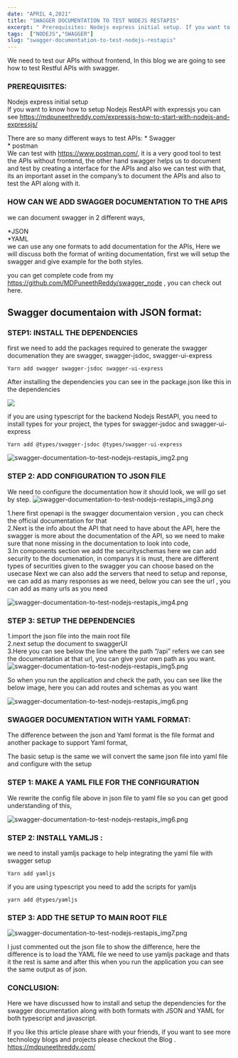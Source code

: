 ```yaml
---
date: "APRIL 4,2021"
title: "SWAGGER DOCUMENTATION TO TEST NODEJS RESTAPIS"
excerpt: " Prerequisites: Nodejs express initial setup. If you want to know how to setup Nodejs RestAPI with expressjs you can see here. There are so many ..."
tags:  ["NODEJS","SWAGGER"]
slug: "swagger-documentation-to-test-nodejs-restapis"
---
```

We need to test our APIs without frontend, In this blog we are going to see how to test Restful APIs with swagger.

### PREREQUISITES:

Nodejs express initial setup<br />
If you want to know how to setup Nodejs RestAPI with expressjs you can see https://mdpuneethreddy.com/expressjs-how-to-start-with-nodejs-and-expressjs/

There are so many different ways to test APIs:
\* Swagger<br />
\* postman<br />
We can test with https://www.postman.com/, it is a very good tool to test the APIs without frontend, the other hand swagger helps us to document and test by creating a interface for the APIs and also we can test with that, its an important asset in the company’s to document the APIs and also to test the API along with it.

### HOW CAN WE ADD SWAGGER DOCUMENTATION TO THE APIS
we can document swagger in 2 different ways,

\*JSON<br />
\*YAML<br />
we can use any one formats to add documentation for the APIs, Here we will discuss both the format of writing documentation, first we will setup the swagger and give example for the both styles.

you can get complete code from my <a style="color: blue" href="https://github.com/MDPuneethReddy/swagger_node">https://github.com/MDPuneethReddy/swagger_node</a> , you can check out here.

## Swagger documentaion with JSON format:

### STEP1: INSTALL THE DEPENDENCIES
first we need to add the packages required to generate the swagger documenation they are swagger, swagger-jsdoc, swagger-ui-express

```
Yarn add swagger swagger-jsdoc swagger-ui-express
```

After installing the dependencies you can see in the package.json like this in the dependencies


<Image src="/images/posts/swagger-documentation-to-test-nodejs-restapis_img1.png">

if you are using typescript for the backend Nodejs RestAPI, you need to install types for your project, the types for swagger-jsdoc and swagger-ui-express
```
Yarn add @types/swagger-jsdoc @types/swagger-ui-express
```
![swagger-documentation-to-test-nodejs-restapis_img2.png](/images/posts/swagger-documentation-to-test-nodejs-restapis_img2.png)

### STEP 2: ADD CONFIGURATION TO JSON FILE
We need to configure the documentation how it should look, we will go set by step.
![swagger-documentation-to-test-nodejs-restapis_img3.png](/images/posts/swagger-documentation-to-test-nodejs-restapis_img3.png)

1.here first openapi is the swagger documentaion version , you can check the official documentation for that<br />
2.Next is the info about the API that need to have about the API, here the swagger is more about the documentation of the API, so we need to make sure that none missing in the documentation to look into code,<br />
3.In components section we add the securityschemas here we can add security to the documenation, in companys it is must, there are different types of securities given to the swagger you can choose based on the usecase
Next we can also add the servers that need to setup and reponse, we can add as many responses as we need, below you can see the url , you can add as many urls as you need

![swagger-documentation-to-test-nodejs-restapis_img4.png](/images/posts/swagger-documentation-to-test-nodejs-restapis_img4.png)

### STEP 3: SETUP THE DEPENDENCIES
1.import the json file into the main root file<br />
2.next setup the document to swaggerUI<br />
3.Here you can see below the line where the path “/api” refers we can see the documentation at that url, you can give your own path as you want.
![swagger-documentation-to-test-nodejs-restapis_img5.png](/images/posts/swagger-documentation-to-test-nodejs-restapis_img5.png)

So when you run the application and check the path, you can see like the below image, here you can add routes and schemas as you want

![swagger-documentation-to-test-nodejs-restapis_img6.png](/images/posts/swagger-documentation-to-test-nodejs-restapis_img6.png)

### SWAGGER DOCUMENTATION WITH YAML FORMAT:
The difference between the json and Yaml format is the file format and another package to support Yaml format,

The basic setup is the same we will convert the same json file into yaml file and configure with the setup

### STEP 1: MAKE A YAML FILE FOR THE CONFIGURATION
We rewrite the config file above in json file to yaml file so you can get good understanding of this,

![swagger-documentation-to-test-nodejs-restapis_img6.png](/images/posts/swagger-documentation-to-test-nodejs-restapis_img6.png)

### STEP 2: INSTALL YAMLJS :
we need to install yamljs package to help integrating the yaml file with swagger setup

```
Yarn add yamljs
```

if you are using typescript you need to add the scripts for yamljs
```
yarn add @types/yamljs
```

### STEP 3: ADD THE SETUP TO MAIN ROOT FILE
![swagger-documentation-to-test-nodejs-restapis_img7.png](/images/posts/swagger-documentation-to-test-nodejs-restapis_img7.png)

I just commented out the json file to show the difference, here the difference is to load the YAML file we need to use yamljs package and thats it the rest is same and after this when you run the application you can see the same output as of json.

### CONCLUSION:
Here we have discussed how to install and setup the dependencies for the swagger documentation along with both formats with JSON and YAML for both typescript and javascript.

If you like this article please share with your friends, if you want to see more technology blogs and projects please checkout the Blog .
<a style="color: blue" href="https://mdpuneethreddy.com/">https://mdpuneethreddy.com/</a>